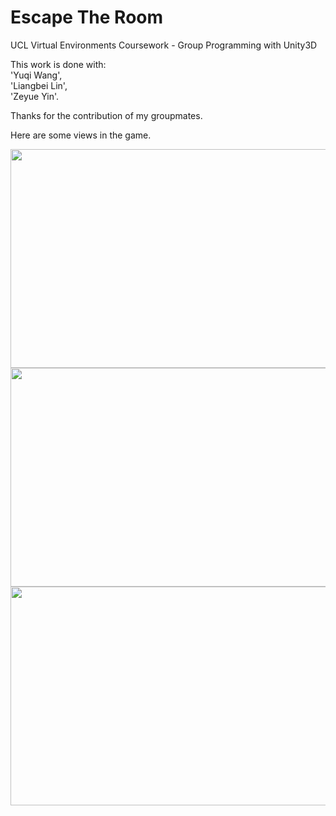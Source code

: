 # Escape The Room
UCL Virtual Environments Coursework - Group Programming with Unity3D

This work is done with:<br>
'Yuqi Wang',<br>
'Liangbei Lin',<br>
'Zeyue Yin'.

Thanks for the contribution of my groupmates.

Here are some views in the game.

<img width="600" height="350" src="https://github.com/FoxinSnow/Escape-Room-VR-Game/blob/master/Screenshot/blackboard.png"/>

<img width="600" height="350" src="https://github.com/FoxinSnow/Escape-Room-VR-Game/blob/master/Screenshot/overview.png"/>

<img width="600" height="350" src="https://github.com/FoxinSnow/Escape-Room-VR-Game/blob/master/Screenshot/cloest.png"/>

